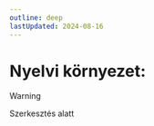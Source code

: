 ```yaml
---
outline: deep
lastUpdated: 2024-08-16
---
```


# Nyelvi környezet:

> [!WARNING]
> Szerkesztés alatt
